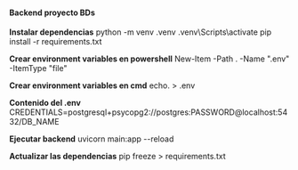 #### Backend proyecto BDs

**Instalar dependencias**
python -m venv .venv
.venv\Scripts\activate
pip install -r requirements.txt

**Crear environment variables en powershell**
New-Item -Path . -Name ".env" -ItemType "file"

**Crear environment variables en cmd**
echo. > .env

**Contenido del .env**
CREDENTIALS=postgresql+psycopg2://postgres:PASSWORD@localhost:5432/DB_NAME

**Ejecutar backend**
uvicorn main:app --reload

**Actualizar las dependencias**
pip freeze > requirements.txt